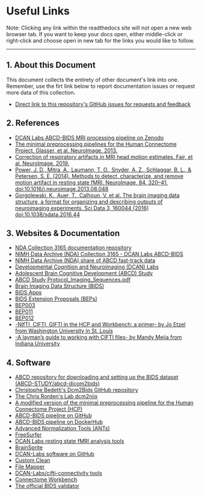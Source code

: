 # Useful Links

Note: Clicking any link within the readthedocs site will not open a new web browser tab.  If you want to keep your docs open, either middle-click or right-click and choose open in new tab for the links you would like to follow.

---

## 1. About this Document

This document collects the entirety of other document's link into one.  Remember, use the firt link below to report documentation issues or request more data of this collection.

- [Direct link to this repository's GitHub issues for requests and feedback](https://github.com/DCAN-Labs/nda-abcd-collection-3165/issues)

## 2. References

- [DCAN Labs ABCD-BIDS MRI processing pipeline on Zenodo](https://doi.org/10.5281/zenodo.2587210)
- [The minimal preprocessing pipelines for the Human Connectome Project. Glasser, et al. NeuroImage. 2013.](https://doi.org/10.1016/j.neuroimage.2013.04.127)
- [Correction of respiratory artifacts in MRI head motion estimates. Fair, et al. NeuroImage. 2019.](https://doi.org/10.1016/j.neuroimage.2019.116400)
- [Power, J. D., Mitra, A., Laumann, T. O., Snyder, A. Z., Schlaggar, B. L., & Petersen, S. E. (2014). Methods to detect, characterize, and remove motion artifact in resting state fMRI. NeuroImage, 84, 320–41. doi:10.1016/j.neuroimage.2013.08.048](https://www.sciencedirect.com/science/article/pii/S1053811913009117)
- [Gorgolewski, K., Auer, T., Calhoun, V. et al. The brain imaging data structure, a format for organizing and describing outputs of neuroimaging experiments. Sci Data 3, 160044 (2016) doi:10.1038/sdata.2016.44](https://www.nature.com/articles/sdata201644)

## 3. Websites & Documentation

- [NDA Collection 3165 documentation repository](https://github.com/DCAN-Labs/nda-abcd-collection-3165)
- [NIMH Data Archive (NDA) Collection 3165 - DCAN Labs ABCD-BIDS](https://nda.nih.gov/edit_collection.html?id=3165)
- [NIMH Data Archive (NDA) share of ABCD fast-track data](https://nda.nih.gov/edit_collection.html?id=2573)
- [Developmental Cognition and Neuroimaging (DCAN) Labs](http://www.ohsu.edu/dcan)
- [Adolescent Brain Cognitive Development (ABCD) Study](https://abcdstudy.org/)
- [ABCD Study Protocol_Imaging_Sequences.pdf](https://abcdstudy.org/images/Protocol_Imaging_Sequences.pdf)
- [Brain Imaging Data Structure (BIDS)](https://bids.neuroimaging.io/)
- [BIDS Apps](https://bids-apps.neuroimaging.io/about/)
- [BIDS Extension Proposals (BEPs)](https://bids-specification.readthedocs.io/en/stable/06-extensions.html#bids-extension-proposals)
- [BEP003](https://docs.google.com/document/d/1Wwc4A6Mow4ZPPszDIWfCUCRNstn7d_zzaWPcfcHmgI4/view)
- [BEP011](https://docs.google.com/document/d/1YG2g4UkEio4t_STIBOqYOwneLEs1emHIXbGKynx7V0Y/view)
- [BEP012](https://docs.google.com/document/d/1qBNQimDx6CuvHjbDvuFyBIrf2WRFUOJ-u50canWjjaw/view)
- [-NIfTI, CIFTI, GIFTI in the HCP and Workbench: a primer- by Jo Etzel from Washington University in St. Louis](http://mvpa.blogspot.com/2014/03/nifti-cifti-gifti-in-hcp-and-workbench.html)
- [-A layman’s guide to working with CIFTI files- by Mandy Mejia from Indiana University](https://mandymejia.com/2015/08/10/a-laymans-guide-to-working-with-cifti-files/)

## 4. Software

- [ABCD repository for downloading and setting up the BIDS dataset (ABCD-STUDY/abcd-dicom2bids)](https://github.com/ABCD-STUDY/abcd-dicom2bids)
- [Christophe Bedetti's Dcm2Bids GitHub repository](https://github.com/cbedetti/Dcm2Bids)
- [The Chris Rorden's Lab dcm2niix](https://github.com/rordenlab/dcm2niix)
- [A modified version of the minimal preprocessing pipeline for the Human Connectome Project (HCP)](https://github.com/DCAN-Labs/DCAN-HCP)
- [ABCD-BIDS pipeline on GitHub](https://github.com/ABCD-STUDY/abcd-hcp-pipeline)
- [ABCD-BIDS pipeline on DockerHub](https://hub.docker.com/r/dcanlabs/abcd-hcp-pipeline)
- [Advanced Normalization Tools (ANTs)](https://github.com/ANTsX/ANTs)
- [FreeSurfer](https://surfer.nmr.mgh.harvard.edu/)
- [DCAN Labs resting state fMRI analysis tools](https://github.com/DCAN-Labs/dcan_bold_processing)
- [BrainSprite](https://github.com/simexp/brainsprite.js)
- [DCAN-Labs software on GitHub](https://github.com/DCAN-Labs)
- [Custom Clean](https://github.com/DCAN-Labs/CustomClean)
- [File Mapper](https://github.com/DCAN-Labs/file-mapper)
- [DCAN-Labs/cifti-connectivity tools](https://github.com/DCAN-Labs/cifti-connectivity)
- [Connectome Workbench](https://www.humanconnectome.org/software/connectome-workbench)
- [The official BIDS validator](https://github.com/bids-standard/bids-validator)
